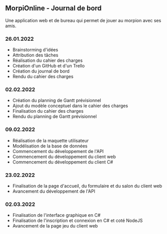 ## MorpiOnline - Journal de bord
Une application web et de bureau qui permet de jouer au morpion avec ses amis.

### 26.01.2022
* Brainstorming d'idées
* Attribution des tâches
* Réalisation du cahier des charges
* Création d'un GitHub et d'un Trello
* Création du journal de bord
* Rendu du cahier des charges

### 02.02.2022
* Création du planning de Gantt prévisionnel
* Ajout du modèle conceptuel dans le cahier des charges
* Finalisation du cahier des charges
* Rendu du planning de Gantt prévisionnel

### 09.02.2022
* Réalisation de la maquette utilisateur
* Modélisation de la base de données
* Commencement du développement de l'API
* Commencement du développement du client web
* Commencement du développement du client C#

### 23.02.2022
* Finalisation de la page d'accueil, du formulaire et du salon du client web
* Avancement du développement de l'API

### 02.03.2022
* Finalisation de l'interface graphique en C#
* Finalisation de l'inscription et connexion en C# et coté NodeJS
* Avancement de la page jeu du client web